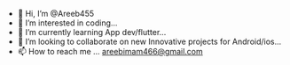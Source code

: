 - 👋 Hi, I’m @Areeb455
- 👀 I’m interested in coding...
- 🌱 I’m currently learning App dev/flutter...
- 💞️ I’m looking to collaborate on new Innovative projects for Android/ios...
- 📫 How to reach me ... areebimam466@gmail.com

<!---
Areeb455/Areeb455 is a ✨ special ✨ repository because its `README.md` (this file) appears on your GitHub profile.
You can click the Preview link to take a look at your changes.
--->
